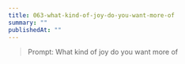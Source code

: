 ```yaml
---
title: 063-what-kind-of-joy-do-you-want-more-of
summary: ""
publishedAt: ""
---
```


> Prompt: What kind of joy do you want more of

